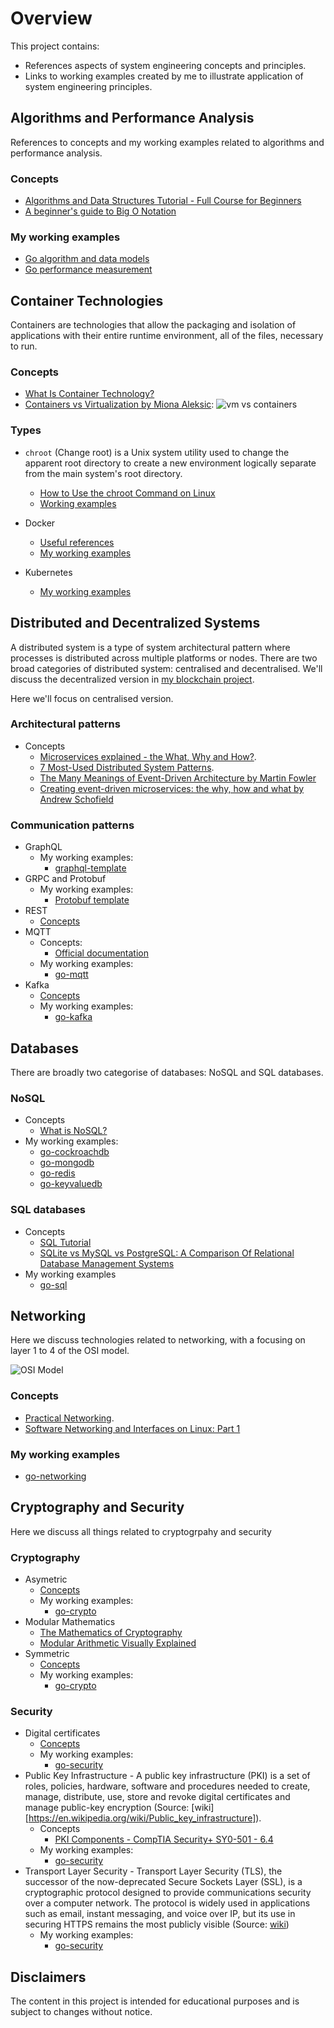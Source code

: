 # Overview

This project contains:

* References aspects of system engineering concepts and principles.
* Links to working examples created by me to illustrate application of system engineering principles.

## Algorithms and Performance Analysis

References to concepts and my working examples related to algorithms and performance analysis.

### Concepts
* [Algorithms and Data Structures Tutorial - Full Course for Beginners](https://www.youtube.com/watch?v=8hly31xKli0)
* [A beginner's guide to Big O Notation](https://robbell.io/2009/06/a-beginners-guide-to-big-o-notation)

### My working examples
* [Go algorithm and data models](https://github.com/paulwizviz/go-algorithm)
* [Go performance measurement](https://github.com/paulwizviz/go-performance.git)

## Container Technologies

Containers are technologies that allow the packaging and isolation of applications with their entire runtime environment, all of the files, necessary to run.

### Concepts

* [What Is Container Technology?](https://www.solarwinds.com/resources/it-glossary/container)
* [Containers vs Virtualization by Miona Aleksic](https://ubuntu.com/blog/containerization-vs-virtualization):
![vm vs containers](./assets/img//vm-vs-containers.png)

### Types

* `chroot` (Change root) is a Unix system utility used to change the apparent root directory to create a new environment logically separate from the main system's root directory.  
    * [How to Use the chroot Command on Linux](https://www.howtogeek.com/441534/how-to-use-the-chroot-command-on-linux/)
    * [Working examples](./examples/chroot/jailer.sh)

* Docker
    * [Useful references](./docs/docker.md)
    * [My working examples](https://github.com/paulwizviz/learn-docker.git)

* Kubernetes
    * [My working examples](https://github.com/paulwizviz/learn-k8s.git)

## Distributed and Decentralized Systems

A distributed system is a type of system architectural pattern where processes is distributed across multiple platforms or nodes. There are two broad categories of distributed system: centralised and decentralised. We'll discuss the decentralized version in [my blockchain project](https://github.com/paulwizviz/my-blockchain).

Here we'll focus on centralised version.

### Architectural patterns

* Concepts
    * [Microservices explained - the What, Why and How?](https://www.youtube.com/watch?v=rv4LlmLmVWk).
    * [7 Most-Used Distributed System Patterns](https://www.youtube.com/watch?v=nH4qjmP2KEE).
    * [The Many Meanings of Event-Driven Architecture by Martin Fowler](https://www.youtube.com/watch?v=STKCRSUsyP0)
    * [Creating event-driven microservices: the why, how and what by Andrew Schofield](https://www.youtube.com/watch?v=ksRCq0BJef8)

### Communication patterns

* GraphQL
    * My working examples:
        * [graphql-template](https://github.com/paulwizviz/graphql-template)
* GRPC and Protobuf
    * My working examples:
        * [Protobuf template](https://github.com/paulwizviz/protobuf-lib-template)
* REST
    * [Concepts](./docs/rest.md)
* MQTT
    * Concepts:
        * [Official documentation](https://mqtt.org/)
    * My working examples:
        * [go-mqtt](https://github.com/paulwizviz/go-mqtt)
* Kafka
    * [Concepts](./docs/kafka.md)
    * My working examples:
        * [go-kafka](https://github.com/paulwizviz/go-kafka)

## Databases

There are broadly two categorise of databases: NoSQL and SQL databases.

### NoSQL
    
* Concepts
    * [What is NoSQL?](https://www.mongodb.com/resources/basics/databases/nosql-explained)
* My working examples:
    * [go-cockroachdb](https://github.com/paulwizviz/go-cockroachdb)
    * [go-mongodb](https://github.com/paulwizviz/go-mongodb)
    * [go-redis](https://github.com/paulwizviz/go-redis)
    * [go-keyvaluedb](https://github.com/paulwizviz/go-keyvaluedb)

### SQL databases

* Concepts
    * [SQL Tutorial](https://www.w3schools.com/sql/default.asp)
    * [SQLite vs MySQL vs PostgreSQL: A Comparison Of Relational Database Management Systems](https://www.digitalocean.com/community/tutorials/sqlite-vs-mysql-vs-postgresql-a-comparison-of-relational-database-management-systems)
* My working examples
    * [go-sql](https://github.com/paulwizviz/go-sql)

## Networking

Here we discuss technologies related to networking, with a focusing on layer 1 to 4 of the OSI model.

![OSI Model](./assets/img/OSI-7-layers.jpg)

### Concepts

* [Practical Networking](https://www.youtube.com/watch?v=bj-Yfakjllc&list=PLIFyRwBY_4bRLmKfP1KnZA6rZbRHtxmXi).
* [Software Networking and Interfaces on Linux: Part 1](https://www.youtube.com/watch?v=EnAZB8GI97c)

### My working examples

* [go-networking](https://github.com/paulwizviz/go-networking.git)

## Cryptography and Security

Here we discuss all things related to cryptogrpahy and security

### Cryptography

* Asymetric
    * [Concepts](./docs/asymetic.md)
    * My working examples:
        * [go-crypto](https://github.com/paulwizviz/go-crypto)
* Modular Mathematics
    * [The Mathematics of Cryptography](https://www.youtube.com/watch?v=uNzaMrcuTM0)
    * [Modular Arithmetic Visually Explained](https://www.youtube.com/watch?v=lJ3CD9M3nEQ)
* Symmetric
    * [Concepts](./docs/symmetric.md)
    * My working examples:
        * [go-crypto](https://github.com/paulwizviz/go-crypto)

### Security

* Digital certificates
    * [Concepts](./docs/certs.md)
    * My working examples:
        * [go-security](https://github.com/paulwizviz/go-security)
* Public Key Infrastructure - A public key infrastructure (PKI) is a set of roles, policies, hardware, software and procedures needed to create, manage, distribute, use, store and revoke digital certificates and manage public-key encryption (Source: [wiki][https://en.wikipedia.org/wiki/Public_key_infrastructure]).
    * Concepts
        * [PKI Components - CompTIA Security+ SY0-501 - 6.4](https://www.youtube.com/watch?v=3yuad7_bszE)
    * My working examples:
        * [go-security](https://github.com/paulwizviz/go-security)
* Transport Layer Security - Transport Layer Security (TLS), the successor of the now-deprecated Secure Sockets Layer (SSL), is a cryptographic protocol designed to provide communications security over a computer network. The protocol is widely used in applications such as email, instant messaging, and voice over IP, but its use in securing HTTPS remains the most publicly visible (Source: [wiki](https://en.wikipedia.org/wiki/Transport_Layer_Security))
    * My working examples:
        * [go-security](https://github.com/paulwizviz/go-security)

## Disclaimers

The content in this project is intended for educational purposes and is subject to changes without notice.
